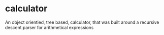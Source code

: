 # calculator
An object orientied, tree based, calculator, that was built around a recursive descent parser for arithmetical expressions
